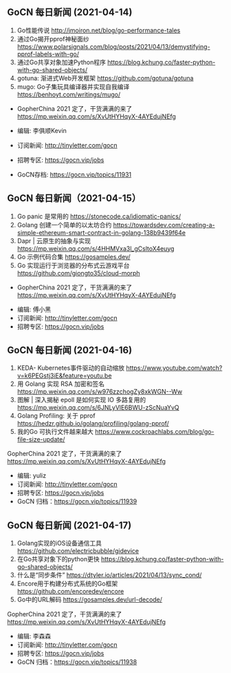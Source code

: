 ## GoCN 每日新闻 (2021-04-14)

1. Go性能传说 http://jmoiron.net/blog/go-performance-tales
2. 通过Go揭开pprof神秘面纱 https://www.polarsignals.com/blog/posts/2021/04/13/demystifying-pprof-labels-with-go/
3. 通过Go共享对象加速Python程序 https://blog.kchung.co/faster-python-with-go-shared-objects/
4. gotuna: 渐进式Web开发框架 https://github.com/gotuna/gotuna
5. mugo: Go子集玩具编译器并实现自我编译 https://benhoyt.com/writings/mugo/

- GopherChina 2021 定了，干货满满的来了 https://mp.weixin.qq.com/s/XvUtHYHqyX-4AYEdujNEfg

- 编辑: 李俱顺Kevin
- 订阅新闻: http://tinyletter.com/gocn
- 招聘专区: https://gocn.vip/jobs
- GoCN存档: https://gocn.vip/topics/11931

## GoCN 每日新闻（2021-04-15）

1. Go panic 是常用的 https://stonecode.ca/idiomatic-panics/
2. Golang 创建一个简单的以太坊合约 https://towardsdev.com/creating-a-simple-ethereum-smart-contract-in-golang-138b9439f64e
3. Dapr | 云原生的抽象与实现 https://mp.weixin.qq.com/s/4HHMVxa3l_gCsltoX4euyg
4. Go 示例代码合集 https://gosamples.dev/
5. Go 实现运行于浏览器的分布式云游戏平台 https://github.com/giongto35/cloud-morph

- GopherChina 2021 定了，干货满满的来了 https://mp.weixin.qq.com/s/XvUtHYHqyX-4AYEdujNEfg

* 编辑: 傅小黑
* 订阅新闻: http://tinyletter.com/gocn
* 招聘专区: https://gocn.vip/jobs


## GoCN 每日新闻 (2021-04-16)

1. KEDA- Kubernetes事件驱动的自动缩放 https://www.youtube.com/watch?v=k6PEGstj3iE&feature=youtu.be
2. 用 Golang 实现 RSA 加密和签名 https://mp.weixin.qq.com/s/w976zzchogZy8xkWGN--Ww
3. 图解 | 深入揭秘 epoll 是如何实现 IO 多路复用的 https://mp.weixin.qq.com/s/6JNLyVlE6BWU-zScNuaYvQ
4. Golang Profiling: 关于 pprof https://hedzr.github.io/golang/profiling/golang-pprof/
5. 我的Go 可执行文件越来越大 https://www.cockroachlabs.com/blog/go-file-size-update/

GopherChina 2021 定了，干货满满的来了 https://mp.weixin.qq.com/s/XvUtHYHqyX-4AYEdujNEfg

* 编辑: yuliz
* 订阅新闻: http://tinyletter.com/gocn
* 招聘专区: https://gocn.vip/jobs
* GoCN 归档：https://gocn.vip/topics/11939
## GoCN 每日新闻 (2021-04-17)

1. Golang实现的iOS设备通信工具 https://github.com/electricbubble/gidevice
2. 在Go共享对象下的python更快 https://blog.kchung.co/faster-python-with-go-shared-objects/
3. 什么是“同步条件” https://dtyler.io/articles/2021/04/13/sync_cond/
4. Encore用于构建分布式系统的Go框架 https://github.com/encoredev/encore
5. Go中的URL解码 https://gosamples.dev/url-decode/

GopherChina 2021 定了，干货满满的来了 https://mp.weixin.qq.com/s/XvUtHYHqyX-4AYEdujNEfg

* 编辑: 李森森
* 订阅新闻: http://tinyletter.com/gocn
* 招聘专区: https://gocn.vip/jobs
* GoCN 归档：https://gocn.vip/topics/11938
